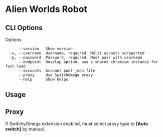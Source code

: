 # Alien Worlds Robot

## CLI Options

Options
```
      --version   Show version
  -u, --username  Username, required. Multi accouts surpported
  -p, --password  Password, required. Must pair with username
      --endpoint  Develop option, use a shared chromium instance for fast load
      --accounts  Account pool json file
      --proxy     Use SwitchOmega proxy
      --help      Show helps
```

## Usage

## Proxy

If SwitchyOmega extension enabled, must select proxy type to **[Auto switch]** by manual.
